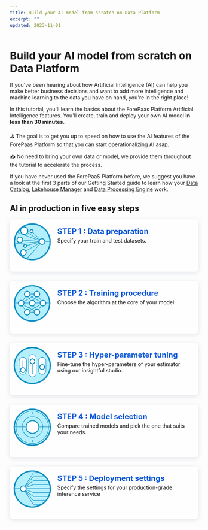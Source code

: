 ```yaml
---
title: Build your AI model from scratch on Data Platform
excerpt: ""
updated: 2023-11-01
---
```


<style>
.project-step {
    margin-bottom:25px;
}
.landing-link {
    opacity: 0.95;
    text-decoration: none;
    border-radius: 8px;
    background-color: #fff;
    box-shadow: 0 3px 13px 0 rgba(151, 167, 183, 0.3);
    min-height: 120px;
    display: flex;
    flex-direction: row;
    flex-wrap: nowrap;
    align-content: stretch;
    align-items: flex-start;
    margin: 15px 0;
    overflow:hidden;
    padding:10px;
}
.landing-link>img {
    border-radius:4px 0 0 4px;
    height:120px;
}
.landing-link>.text {
    flex: 1 1 auto;
    align-self: auto;
    padding-top:10px;
}
.landing-link>.text h2 {
    color: #0050D7;
    margin: 0;
    padding-left: 17px;
    padding-right: 17px;
    font-size: 20px;
}
.landing-link>.text p {
    margin: 4px 0 0;
    padding-left: 17px;
    padding-right: 17px;
    color:#000;
}
</style>


# Build your AI model from scratch on Data Platform

If you’ve been hearing about how Artificial Intelligence (AI) can help you make better business decisions and want to add more intelligence and machine learning to the data you have on hand, you're in the right place!

In this tutorial, you'll learn the basics about the ForePaas Platform Artificial Intelligence features. You'll create, train and deploy your own AI model **in less than 30 minutes**.

⛳️ The goal is to get you up to speed on how to use the AI features of the ForePaas Platform so that you can start operationalizing AI asap.

📥 No need to bring your own data or model, we provide them throughout the tutorial to accelerate the process.

If you have never used the ForePaaS Platform before, we suggest you have a look at the first 3 parts of our Getting Started guide to learn how your [Data Catalog](/pages/public_cloud/data_platform/tutorials/tuto_01_build_a_first_app_from_scratch_step1), [Lakehouse Manager](/pages/public_cloud/data_platform/tutorials/tuto_01_build_a_first_app_from_scratch_step2) and [Data Processing Engine](/pages/public_cloud/data_platform/tutorials/tuto_01_build_a_first_app_from_scratch_step3) work.

## AI in production in five easy steps

<div class="project-step">
   <a class="landing-link" href="/pages/public_cloud/data_platform/tutorials/tuto_02_build_an_ai_model_from_scratch_step1">
      <img src="images/dataset-icon.png" alt="Dataset" style="width:100px;height:auto;">
      <div class="text">
         <h2>STEP 1 : Data preparation</h2>
         <p>Specify your train and test datasets.</p>
      </div>
   </a>
</div>

<div class="project-step">
   <a class="landing-link" href="/pages/public_cloud/data_platform/tutorials/tuto_02_build_an_ai_model_from_scratch_step2">
      <img src="images/training-icon.png" alt="Training" style="width:100px;height:auto;">
      <div class="text">
         <h2>STEP 2 : Training procedure</h2>
         <p>Choose the algorithm at the core of your model.</p>
      </div>
   </a>
</div>

<div class="project-step">
   <a class="landing-link" href="/pages/public_cloud/data_platform/tutorials/tuto_02_build_an_ai_model_from_scratch_step3">
      <img src="images/tuning-icon.png" alt="Tuning" style="width:100px;height:auto;">
      <div class="text">
         <h2>STEP 3 : Hyper-parameter tuning</h2>
         <p>Fine-tune the hyper-parameters of your estimator using our insightful studio.</p>
      </div>
   </a>
</div>

<div class="project-step">
   <a class="landing-link" href="/pages/public_cloud/data_platform/tutorials/tuto_02_build_an_ai_model_from_scratch_step4">
      <img src="images/validation-icon.png" alt="Validation" style="width:100px;height:auto;">
      <div class="text">
         <h2>STEP 4 : Model selection</h2>
         <p>Compare trained models and pick the one that suits your needs.</p>
      </div>
   </a>
</div>

<div class="project-step">
   <a class="landing-link" href="/pages/public_cloud/data_platform/tutorials/tuto_02_build_an_ai_model_from_scratch_step5">
      <img src="images/deployment-icon.png" alt="Deployment" style="width:100px;height:auto;">
      <div class="text">
         <h2>STEP 5 : Deployment settings</h2>
         <p>Specify the settings for your production-grade inference service</p>
      </div>
   </a>
</div>